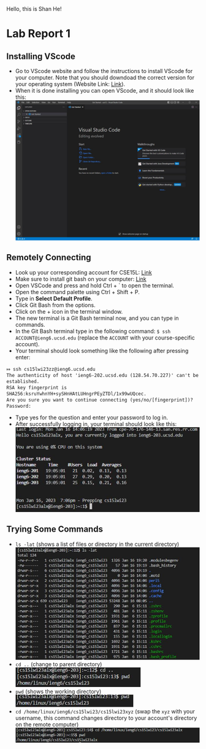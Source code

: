 Hello, this is Shan He!
# Lab Report 1
## Installing VScode
* Go to VScode website and follow the instructions to install VScode for your computer. Note that you should downdoad the correct version for your operating system (Website Link: [Link](https://code.visualstudio.com/)).
* When it is done installing you can open VScode, and it should look like this: ![Image](VScode.JPG)
## Remotely Connecting
* Look up your corresponding account for CSE15L: [Link](https://sdacs.ucsd.edu/~icc/index.php)
* Make sure to install git bash on your computer: [Link](https://git-scm.com/download/win)
* Open VSCode and press and hold Ctrl + ` to open the terminal.
* Open the command palette using Ctrl + Shift + P.
* Type in **Select Default Profile**.
* Click Git Bash from the options.
* Click on the + icon in the terminal window.
* The new terminal is a Git Bash terminal now, and you can type in commands.
* In the Git Bash terminal type in the following command:
`$ ssh ACCOUNT@ieng6.ucsd.edu` (replace the `ACCOUNT` with your course-specific account).
* Your terminal should look something like the following after pressing enter: 
```
⤇ ssh cs15lwi23zz@ieng6.ucsd.edu
The authenticity of host 'ieng6-202.ucsd.edu (128.54.70.227)' can't be established.
RSA key fingerprint is SHA256:ksruYwhnYH+sySHnHAtLUHngrPEyZTDl/1x99wUQcec.
Are you sure you want to continue connecting (yes/no/[fingerprint])? 
Password: 
```
* Type yes for the question and enter your password to log in.
* After successfully logging in, your terminal should look like this: ![Image](remoteConnecting.JPG)
## Trying Some Commands
* `ls -lat` (shows a list of files or directory in the current directory) ![Image](lsCommand.JPG)
* `cd ..` (change to parent directory) ![Image](cdCommand1.JPG)
* `pwd` (shows the working directory) ![Image](pwdCommand.JPG)
* `cd /home/linux/ieng6/cs15lwi23/cs15lwi23xyz` (swap the `xyz` with your username, this command changes directory to your account's directory on the remote computer) ![Image](cdCommand2.JPG)
